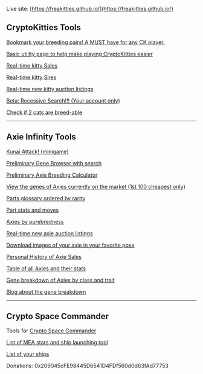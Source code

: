 

Live site: [https://freakitties.github.io/](https://freakitties.github.io/)


## CryptoKitties Tools

[Bookmark your breeding pairs! A MUST have for any CK player.](/breeding.html)

[Basic utility page to help make playing CryptoKitties easier](/w3.html)

[Real-time kitty Sales](/auctions/auctions.html)

[Real-time kitty Sires](/sires/sires.html)

[Real-time new kitty auction listings](/newauctions/newauctions.html)

[Beta: Recessive Search!!! (Your account only)](/ck/mysearch.html)

[Check if 2 cats are breed-able](/ck/breedable.html)

---


## Axie Infinity Tools
<!-- [Adopt an Axie!](https://axieinfinity.com/adopt-axies?r=CHl5UkYrgttjndv97yqxcY_6dnY) -->

[Kunai Attack! (minigame)](/axie/pixi/kunaiattack.html)

[Preliminary Gene Browser with search](/axie/jeans.html)

[Preliminary Axie Breeding Calculator ](/axie/calc.html)

[View the genes of Axies currently on the market (1st 100 cheapest only)](/axie/geneMarket.html)

[Parts glossary ordered by rarity](/axie/traits.html)

[Part stats and moves](/axie/traitstats.html)

[Axies by purebredness](/axie/top.html)

[Real-time new axie auction listings](/axie/newaxieauctions.html)

[Download images of your axie in your favorite pose](/axie/pixi/images.html)

[Personal History of Axie Sales](/axie/myauctions.html)

[Table of all Axies and their stats](/axie/stats.html)

[Gene breakdown of Axies by class and trait](/axie/genes.html)

[Blog about the gene breakdown](/axie/blog/2018-04-05_Sequencing-the-Axie-Genome-572f147c45d9.html)


---


## Crypto Space Commander

Tools for [Crypto Space Commander](https://www.csc-game.com/enlist/q7NrOrEP7)

[List of MEA stars and ship launching tool](/csc/stars.html)

[List of your ships](/csc/ships.html)




Donations: 0x209045cFE98445D6541D4FDf560d0d63fAd77753


